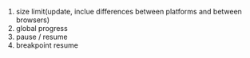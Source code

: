 1. size limit(update, inclue differences between platforms and between browsers)
2. global progress
3. pause / resume
4. breakpoint resume
